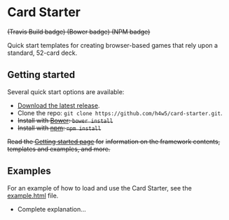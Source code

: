 # Card Starter

~~(Travis Build badge) (Bower badge) (NPM badge)~~

Quick start templates for creating browser-based games that rely upon a 
standard, 52-card deck.

## Getting started

Several quick start options are available:

* [Download the latest release](https://github.com).
* Clone the repo: `git clone https://github.com/h4w5/card-starter.git`.
* ~~Install with [Bower](http://bower.io): `bower install`~~
* ~~Install with [npm](https://www.npmjs.com): `npm install`~~

~~Read the [Getting started page](http://h4w5.github.io/card-starter) for~~
~~information on the framework contents, templates and examples, and more.~~

## Examples

For an example of how to load and use the Card Starter, see the 
[example.html](example.html) file.

- Complete explanation...

<!--
## Recommended external libraries

- Normalize.css / Reset.css
- Animate.css
- Underscore / LoDash
- jQuery UI Drag & Drop

## Customizing

- (Safe) Characters (using c instead of ♣, eg)
- Jokers
- Bridge mode 
  *(change dimensions, change card notation, change deck content)*
- Decks
  - Euchre & Pinochle
  - etc.

## Creators and attribution

...

CRight & License

Code and documentation copyright 2015 Philip Hughes. Code released under the 
MIT license (link). Docs released under Creative Commons (link).
-->
